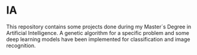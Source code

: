 # IA
This repository contains some projects done during my Master´s Degree in Artificial Intelligence. A genetic algorithm for a specific problem and some deep learning models have been implemented for classification and image recognition.
